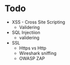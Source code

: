 # Todo

* XSS - Cross Site Scripting
	* Validering
* SQL Injectiion
	* validering
* SSL 
	* Https vs Http
	* Wireshark sniffing
	* OWASP ZAP